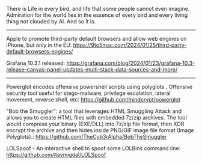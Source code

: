 There is Life in every bird, and life that some people cannot even imagine. Admiration for the world lies in the essence of every bird and every living thing not clouded by AI. And so it is.

----

Apple to promote third-party default browsers and allow web engines on iPhone, but only in the EU: https://9to5mac.com/2024/01/25/third-party-default-browsers-engines/

Grafana 10.3.1 released: https://grafana.com/blog/2024/01/23/grafana-10.3-release-canvas-panel-updates-multi-stack-data-sources-and-more/

----

Powerglot encodes offensive powershell scripts using polyglots . Offensive security tool useful for stego-malware, privilege escalation, lateral movement, reverse shell, etc: https://github.com/mindcrypt/powerglot

"Bob the Smuggler": a tool that leverages HTML Smuggling Attack and allows you to create HTML files with embedded 7z/zip archives. The tool would compress your binary (EXE/DLL) into 7z/zip file format, then XOR encrypt the archive and then hides inside PNG/GIF image file format (Image Polyglots).: https://github.com/TheCyb3rAlpha/BobTheSmuggler

LOLSpoof - An interactive shell to spoof some LOLBins command line: https://github.com/itaymigdal/LOLSpoof

